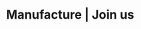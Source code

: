 ---
title: "Manufacture | Join us"
description: "Want to share your passion and have more impact? Manufacture is recruiting technical coaches!"
image: "images/join-us.png"
draft: false

############################# Why ############################
why:
  enable: true
  title: "_Want to share your passion and have more impact?"

  label: "**Why join us?**"
  content:
    - item: "Today, there are still taboos around agile transformations. In theory, many customers have gone there. In fact, all the boxes are not checked."
    - item: "We are committed to raising the level of IT and helping companies increase their capacity for impact through their products."
    - item: "Figuring out how to master technique and transmission are our fundamentals."
    - item: "Democratizing the role of technical coach is one of the means."


############################# Become a coach ############################
become_a_coach:
  enable: true

  label: "**Become a technical coach at Manufacture:**"
  details:
    - item: "It is to participate in **democratizing** this role,"
    - item: "It is to help to drive in depth the transformation towards the **efficiency** of our customers,"
    - item: "It is to give back **passion** to developers,"
    - item: "It is to help to have a **impact** in the world."


############################# We are hiring ############################
we_are_hiring:
  enable: true

  label: "**Manufacture is recruiting technical coaches, whether you already are or want to become one!**"
  content:
    - item: "If you are already a technical coach?"
    - item: "If you are a senior developer and thirsty to pass on your passion for good development practices and quality?"

  proposal: "**Let's talk about your vision of technical coaching!**"

  button:
    enable: false
    label: "See the job description"
    link: "#"

############################# Characteristics ############################
characteristics:
  enable: true

  label: "**What characterizes us:**"
  details:
    - item: "An attractive remuneration grid that enhances your experience"
    - item: "A clear and defined career path for all employees"
    - item: "Remote work privileged and facilitated to contribute to the well-being of employees"
    - item: "A redistribution of part of the company's profits to employees"
    - item: "A 1 / 5th out of mission to allow employees to learn new techniques and participate in the development of the company"
    - item: "The possibility of intervening 1 to 2 days per month in a startup in Co-CTO mode"


############################# Form ############################
form:
  enable: true
  image: "images/join-us.png"

  label: "**Are you interested in the job of technical coach?**"
  message: "Tell us about your desire to join Manufacture"
  content: "Let's talk together!"
  redirect_to: "join-us"

  sent_messages:
    - item: "Thank you for your message!"
    - item: "We will get back to you very soon."
---